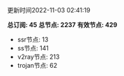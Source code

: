 更新时间2022-11-03 02:41:19

**总订阅: 45**
**总节点: 2237**
**有效节点: 429**
- ssr节点: 13
- ss节点: 141
- v2ray节点: 213
- trojan节点: 62

